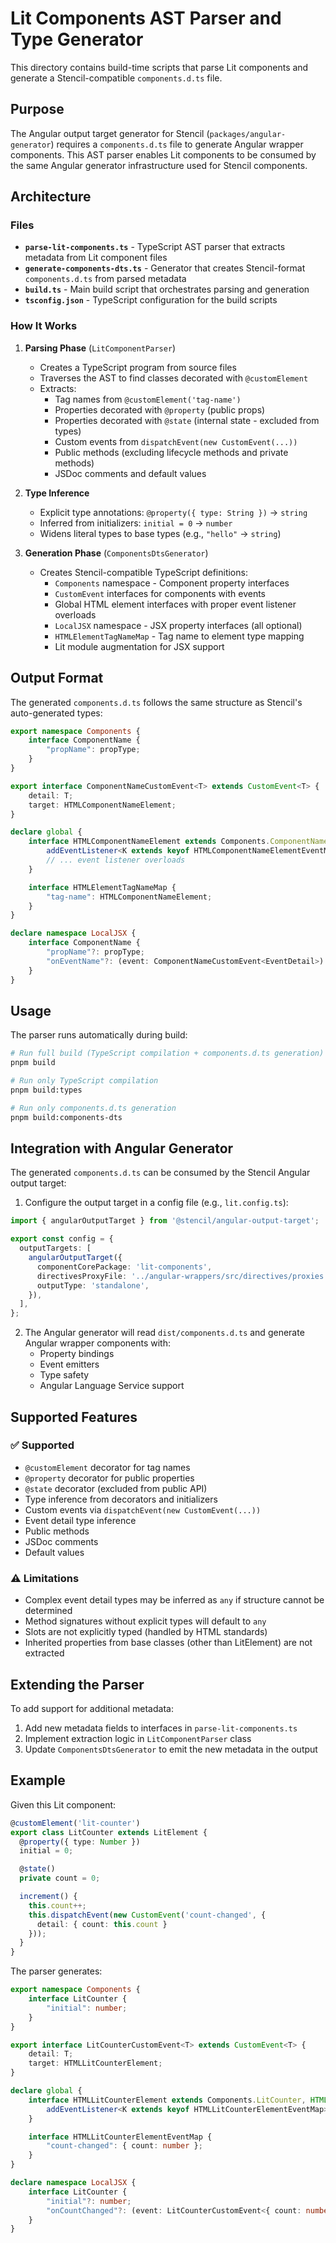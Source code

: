 # Lit Components AST Parser and Type Generator

This directory contains build-time scripts that parse Lit components and generate a Stencil-compatible `components.d.ts` file.

## Purpose

The Angular output target generator for Stencil (`packages/angular-generator`) requires a `components.d.ts` file to generate Angular wrapper components. This AST parser enables Lit components to be consumed by the same Angular generator infrastructure used for Stencil components.

## Architecture

### Files

- **`parse-lit-components.ts`** - TypeScript AST parser that extracts metadata from Lit component files
- **`generate-components-dts.ts`** - Generator that creates Stencil-format `components.d.ts` from parsed metadata
- **`build.ts`** - Main build script that orchestrates parsing and generation
- **`tsconfig.json`** - TypeScript configuration for the build scripts

### How It Works

1. **Parsing Phase** (`LitComponentParser`)
   - Creates a TypeScript program from source files
   - Traverses the AST to find classes decorated with `@customElement`
   - Extracts:
     - Tag names from `@customElement('tag-name')`
     - Properties decorated with `@property` (public props)
     - Properties decorated with `@state` (internal state - excluded from types)
     - Custom events from `dispatchEvent(new CustomEvent(...))`
     - Public methods (excluding lifecycle methods and private methods)
     - JSDoc comments and default values

2. **Type Inference**
   - Explicit type annotations: `@property({ type: String })` → `string`
   - Inferred from initializers: `initial = 0` → `number`
   - Widens literal types to base types (e.g., `"hello"` → `string`)

3. **Generation Phase** (`ComponentsDtsGenerator`)
   - Creates Stencil-compatible TypeScript definitions:
     - `Components` namespace - Component property interfaces
     - `CustomEvent` interfaces for components with events
     - Global HTML element interfaces with proper event listener overloads
     - `LocalJSX` namespace - JSX property interfaces (all optional)
     - `HTMLElementTagNameMap` - Tag name to element type mapping
     - Lit module augmentation for JSX support

## Output Format

The generated `components.d.ts` follows the same structure as Stencil's auto-generated types:

```typescript
export namespace Components {
    interface ComponentName {
        "propName": propType;
    }
}

export interface ComponentNameCustomEvent<T> extends CustomEvent<T> {
    detail: T;
    target: HTMLComponentNameElement;
}

declare global {
    interface HTMLComponentNameElement extends Components.ComponentName, HTMLElement {
        addEventListener<K extends keyof HTMLComponentNameElementEventMap>(...): void;
        // ... event listener overloads
    }

    interface HTMLElementTagNameMap {
        "tag-name": HTMLComponentNameElement;
    }
}

declare namespace LocalJSX {
    interface ComponentName {
        "propName"?: propType;
        "onEventName"?: (event: ComponentNameCustomEvent<EventDetail>) => void;
    }
}
```

## Usage

The parser runs automatically during build:

```bash
# Run full build (TypeScript compilation + components.d.ts generation)
pnpm build

# Run only TypeScript compilation
pnpm build:types

# Run only components.d.ts generation
pnpm build:components-dts
```

## Integration with Angular Generator

The generated `components.d.ts` can be consumed by the Stencil Angular output target:

1. Configure the output target in a config file (e.g., `lit.config.ts`):

```typescript
import { angularOutputTarget } from '@stencil/angular-output-target';

export const config = {
  outputTargets: [
    angularOutputTarget({
      componentCorePackage: 'lit-components',
      directivesProxyFile: '../angular-wrappers/src/directives/proxies.ts',
      outputType: 'standalone',
    }),
  ],
};
```

2. The Angular generator will read `dist/components.d.ts` and generate Angular wrapper components with:
   - Property bindings
   - Event emitters
   - Type safety
   - Angular Language Service support

## Supported Features

### ✅ Supported

- `@customElement` decorator for tag names
- `@property` decorator for public properties
- `@state` decorator (excluded from public API)
- Type inference from decorators and initializers
- Custom events via `dispatchEvent(new CustomEvent(...))`
- Event detail type inference
- Public methods
- JSDoc comments
- Default values

### ⚠️ Limitations

- Complex event detail types may be inferred as `any` if structure cannot be determined
- Method signatures without explicit types will default to `any`
- Slots are not explicitly typed (handled by HTML standards)
- Inherited properties from base classes (other than LitElement) are not extracted

## Extending the Parser

To add support for additional metadata:

1. Add new metadata fields to interfaces in `parse-lit-components.ts`
2. Implement extraction logic in `LitComponentParser` class
3. Update `ComponentsDtsGenerator` to emit the new metadata in the output

## Example

Given this Lit component:

```typescript
@customElement('lit-counter')
export class LitCounter extends LitElement {
  @property({ type: Number })
  initial = 0;

  @state()
  private count = 0;

  increment() {
    this.count++;
    this.dispatchEvent(new CustomEvent('count-changed', {
      detail: { count: this.count }
    }));
  }
}
```

The parser generates:

```typescript
export namespace Components {
    interface LitCounter {
        "initial": number;
    }
}

export interface LitCounterCustomEvent<T> extends CustomEvent<T> {
    detail: T;
    target: HTMLLitCounterElement;
}

declare global {
    interface HTMLLitCounterElement extends Components.LitCounter, HTMLElement {
        addEventListener<K extends keyof HTMLLitCounterElementEventMap>(...): void;
    }

    interface HTMLLitCounterElementEventMap {
        "count-changed": { count: number };
    }
}

declare namespace LocalJSX {
    interface LitCounter {
        "initial"?: number;
        "onCountChanged"?: (event: LitCounterCustomEvent<{ count: number }>) => void;
    }
}
```
